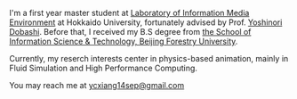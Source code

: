I'm a first year master student at [Laboratory of Information Media Environment](https://ime.ist.hokudai.ac.jp/) at Hokkaido University, fortunately advised by Prof. [Yoshinori Dobashi](https://ime.ist.hokudai.ac.jp/~doba/). Before that, I received my B.S degree from [the School of Information Science & Technology, Beijing Forestry University](https://it.bjfu.edu.cn/).

Currently, my reserch interests center in physics-based animation, mainly in Fluid Simulation and High Performance Computing.

You may reach me at ycxiang14sep@gmail.com
